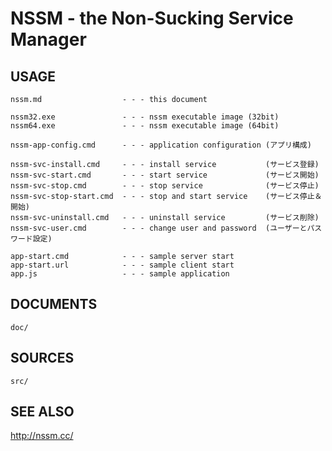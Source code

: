 NSSM - the Non-Sucking Service Manager
======================================

USAGE
-----

	nssm.md                  - - - this document

	nssm32.exe               - - - nssm executable image (32bit)
	nssm64.exe               - - - nssm executable image (64bit)

	nssm-app-config.cmd      - - - application configuration (アプリ構成)

	nssm-svc-install.cmd     - - - install service           (サービス登録)
	nssm-svc-start.cmd       - - - start service             (サービス開始)
	nssm-svc-stop.cmd        - - - stop service              (サービス停止)
	nssm-svc-stop-start.cmd  - - - stop and start service    (サービス停止＆開始)
	nssm-svc-uninstall.cmd   - - - uninstall service         (サービス削除)
	nssm-svc-user.cmd        - - - change user and password  (ユーザーとパスワード設定)

	app-start.cmd            - - - sample server start
	app-start.url            - - - sample client start
	app.js                   - - - sample application


DOCUMENTS
---------

	doc/


SOURCES
-------

	src/


SEE ALSO
--------

  http://nssm.cc/
